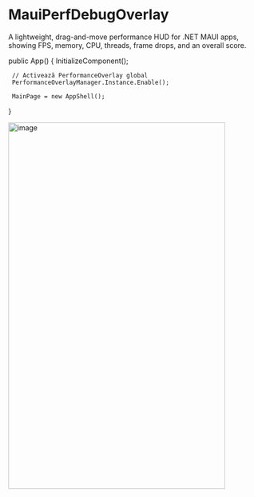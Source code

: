 # MauiPerfDebugOverlay
A lightweight, drag-and-move performance HUD for .NET MAUI apps, showing FPS, memory, CPU, threads, frame drops, and an overall score.



 public App()
 {
     InitializeComponent();

     // Activează PerformanceOverlay global
     PerformanceOverlayManager.Instance.Enable();

     MainPage = new AppShell();
 }



<img width="434" height="734" alt="image" src="https://github.com/user-attachments/assets/1ed95dfa-d4ba-49cc-9ac1-37a7f6b3c0b0" />
